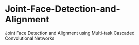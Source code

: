 # Joint-Face-Detection-and-Alignment
Joint Face Detection and Alignment using Multi-task Cascaded Convolutional Networks
